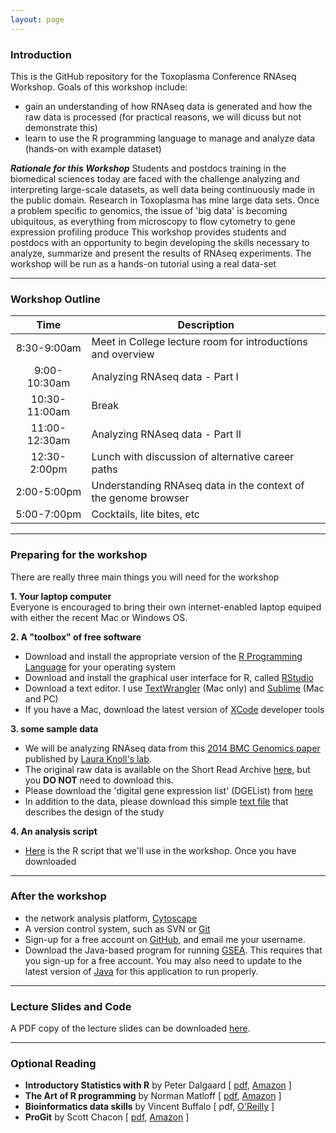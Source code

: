 ```yaml
---
layout: page
---
```


### Introduction
This is the GitHub repository for the Toxoplasma Conference RNAseq Workshop. Goals of this workshop include:

* gain an understanding of how RNAseq data is generated and how the raw data is processed (for practical reasons, we will dicuss but not demonstrate this)
* learn to use the R programming language to manage and analyze data (hands-on with example dataset)

***Rationale for this Workshop***  Students and postdocs training in the biomedical sciences today are faced with the challenge  analyzing and interpreting large-scale datasets, as well data being continuously made in the public domain.  Research in Toxoplasma has mine large data sets.  Once a problem specific to genomics, the issue of 'big data' is becoming ubiquitous, as everything from microscopy to flow cytometry to gene expression profiling produce  This workshop provides students and postdocs with an opportunity to begin developing the skills necessary to analyze, summarize and present the results of RNAseq experiments.  The workshop will be run as a hands-on tutorial using a real data-set  


----


### Workshop Outline

Time	|	Description	|
:------:|---------|
8:30-9:00am	|	Meet in College lecture room for introductions and overview
9:00-10:30am	|	Analyzing RNAseq data - Part I
10:30-11:00am	|	Break
11:00-12:30am	|	Analyzing RNAseq data - Part II
12:30-2:00pm	|	Lunch with discussion of alternative career paths
2:00-5:00pm	|	Understanding RNAseq data in the context of the genome browser
5:00-7:00pm	|	Cocktails, lite bites, etc


----


### Preparing for the workshop

There are really three main things you will need for the workshop

**1. Your laptop computer**<br/>
Everyone is encouraged to bring their own internet-enabled laptop equiped with either the recent Mac or Windows OS.


**2. A "toolbox" of free software**<br/>

* Download and install the appropriate version of the [R Programming Language](http://lib.stat.cmu.edu/R/CRAN/) for your operating system
* Download and install the graphical user interface for R, called [RStudio](http://www.rstudio.com/products/rstudio/download/)
* Download a text editor. I use [TextWrangler](http://www.barebones.com/products/textwrangler/) (Mac only) and [Sublime](http://www.sublimetext.com/) (Mac and PC)
* If you have a Mac, download the latest version of [XCode](https://developer.apple.com/xcode/) developer tools


**3. some sample data**<br/>

* We will be analyzing RNAseq data from this [2014 BMC Genomics paper](materials/Pittman_BMCgenomics_TgBrady.pdf) published by [Laura Knoll's lab](http://www.medmicro.wisc.edu/people_faculty_profile.php?id=ljknoll&view=intro).  
* The original raw data is available on the Short Read Archive [here](http://www.ncbi.nlm.nih.gov/Traces/sra/?run=SRR1156954), but you __DO NOT__ need to download this.  
* Please download the 'digital gene expression list' (DGEList) from [here](materials/DGEList)
* In addition to the data, please download this simple [text file]() that describes the design of the study

**4. An analysis script**<br/>

* [Here]() is the R script that we'll use in the workshop. Once you have downloaded 

-----

### After the workshop

* the network analysis platform, [Cytoscape](http://www.cytoscape.org/)
* A version control system, such as SVN or [Git](http://git-scm.com/downloads)
* Sign-up for a free account on [GitHub](https://github.com/), and email me your username.
* Download the Java-based program for running [GSEA](http://www.broadinstitute.org/gsea/index.jsp). This requires that you sign-up for a free account. You may also need to update to the latest version of [Java](https://www.java.com/en/) for this application to run properly. 


----


### Lecture Slides and Code

A PDF copy of the lecture slides can be downloaded [here](materials/ToxoRNAseqWorkshop.pdf).

----


### Optional Reading

* **Introductory Statistics with R** by Peter Dalgaard [ [pdf](http://www.academia.dk/BiologiskAntropologi/Epidemiologi/PDF/Introductory_Statistics_with_R__2nd_ed.pdf), [Amazon](http://www.amazon.com/Introductory-Statistics-R-Computing/dp/0387954759) ]  
* **The Art of R programming** by Norman Matloff [ [pdf](http://www.google.com/url?sa=t&rct=j&q=&esrc=s&source=web&cd=1&ved=0CCAQFjAA&url=http%3A%2F%2Fsens.tistory.com%2Fattachment%2Fcfile8.uf%402375DC3D515423F9110CA1.pdf&ei=E-8FVO6dAYmnggSttoD4Bg&usg=AFQjCNE1UmWRG3i9ugNDSXN2WjRSTkkUjA&sig2=U958L8LG42vuhHdPKKBHHw&bvm=bv.74115972,d.eXY), [Amazon](http://www.amazon.com/Art-Programming-Statistical-Software-Design/dp/1593273843/ref=sr_1_1?s=books&ie=UTF8&qid=1409674972&sr=1-1&keywords=the+art+of+r+programming) ]  
* **Bioinformatics data skills** by Vincent Buffalo [ pdf, [O'Reilly](http://shop.oreilly.com/product/0636920030157.do) ]  
* **ProGit** by Scott Chacon [ [pdf](http://git-scm.com/book), [Amazon](http://www.amazon.com/Pro-Git-Scott-Chacon/dp/1430218339) ]  
